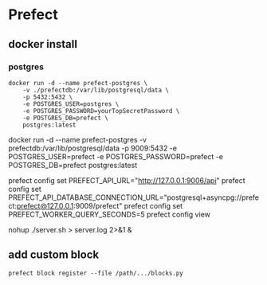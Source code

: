 # Prefect

## docker install
### postgres
```
docker run -d --name prefect-postgres \
    -v ./prefectdb:/var/lib/postgresql/data \
    -p 5432:5432 \
    -e POSTGRES_USER=postgres \
    -e POSTGRES_PASSWORD=yourTopSecretPassword \
    -e POSTGRES_DB=prefect \
    postgres:latest
```


docker run -d --name prefect-postgres -v prefectdb:/var/lib/postgresql/data -p 9009:5432 -e POSTGRES_USER=prefect -e POSTGRES_PASSWORD=prefect -e POSTGRES_DB=prefect postgres:latest

prefect config set PREFECT_API_URL="http://127.0.0.1:9006/api"
prefect config set PREFECT_API_DATABASE_CONNECTION_URL="postgresql+asyncpg://prefect:prefect@127.0.0.1:9009/prefect"
prefect config set PREFECT_WORKER_QUERY_SECONDS=5
prefect config view

nohup ./server.sh > server.log 2>&1 &

## add custom block
`prefect block register --file /path/.../blocks.py`